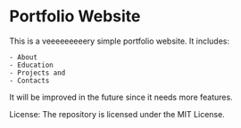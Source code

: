 # Portfolio Website
This is a veeeeeeeeery simple portfolio website. It includes:

    - About
    - Education
    - Projects and
    - Contacts
    
It will be improved in the future since it needs more features.

License: The repository is licensed under the MIT License.
